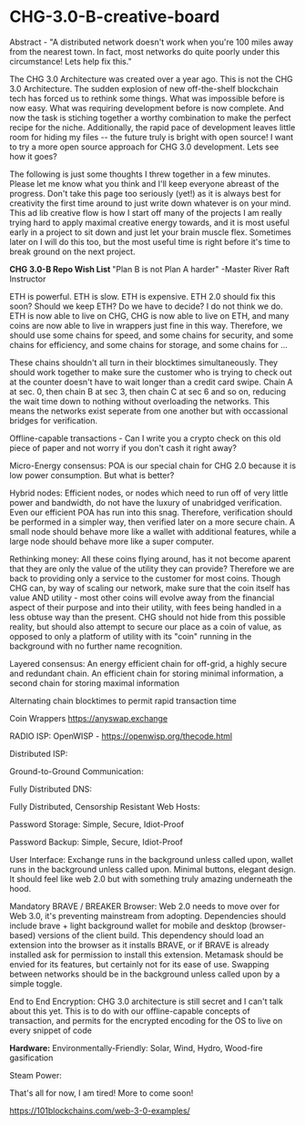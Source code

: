 # CHG-3.0-B-creative-board

Abstract - "A distributed network doesn't work when you're 100 miles away from the nearest town.  In fact, most networks do quite poorly under this circumstance!  Lets help fix this."

The CHG 3.0 Architecture was created over a year ago.  This is not the CHG 3.0 Architecture.  The sudden explosion of new off-the-shelf blockchain tech has forced us to rethink some things.  What was impossible before is now easy.  What was requiring development before is now complete.  And now the task is stiching together a worthy combination to make the perfect recipe for the niche.  Additionally, the rapid pace of development leaves little room for hiding my files -- the future truly is bright with open source!  I want to try a more open source approach for CHG 3.0 development.  Lets see how it goes?

The following is just some thoughts I threw together in a few minutes.  Please let me know what you think and I'll keep everyone abreast of the progress.  Don't take this page too seriously (yet!) as it is always best for creativity the first time around to just write down whatever is on your mind.  This ad lib creative flow is how I start off many of the projects I am really trying hard to apply maximal creative energy towards, and it is most useful early in a project to sit down and just let your brain muscle flex.  Sometimes later on I will do this too, but the most useful time is right before it's time to break ground on the next project.

<B>CHG 3.0-B Repo Wish List </B> "Plan B is not Plan A harder" -Master River Raft Instructor

ETH is powerful.  ETH is slow.  ETH is expensive.  ETH 2.0 should fix this soon?  Should we keep ETH?  Do we have to decide?  I do not think we do.  ETH is now able to live on CHG, CHG is now able to live on ETH, and many coins are now able to live in wrappers just fine in this way.  Therefore, we should use some chains for speed, and some chains for security, and some chains for efficiency, and some chains for storage, and some chains for ...

These chains shouldn't all turn in their blocktimes simultaneously.  They should work together to make sure the customer who is trying to check out at the counter doesn't have to wait longer than a credit card swipe.  Chain A at sec. 0, then chain B at sec 3, then chain C at sec 6 and so on, reducing the wait time down to nothing without overloading the networks.  This means the networks exist seperate from one another but with occassional bridges for verification.

Offline-capable transactions - Can I write you a crypto check on this old piece of paper and not worry if you don't cash it right away?

Micro-Energy consensus: POA is our special chain for CHG 2.0 because it is low power consumption.  But what is better?

Hybrid nodes:  Efficient nodes, or nodes which need to run off of very little power and bandwidth, do not have the luxury of unabridged verification.  Even our efficient POA has run into this snag.  Therefore, verification should be performed in a simpler way, then verified later on a more secure chain.  A small node should behave more like a wallet with additional features, while a large node should behave more like a super computer.

Rethinking money: All these coins flying around, has it not become aparent that they are only the value of the utility they can provide?  Therefore we are back to providing only a service to the customer for most coins.  Though CHG can, by way of scaling our network, make sure that the coin itself has value AND utility - most other coins will evolve away from the financial aspect of their purpose and into their utility, with fees being handled in a less obtuse way than the present.  CHG should not hide from this possible reality, but should also attempt to secure our place as a coin of value, as opposed to only a platform of utility with its "coin" running in the background with no further name recognition.

Layered consensus: An energy efficient chain for off-grid, a highly secure and redundant chain.  An efficient chain for storing minimal information, a second chain for storing maximal information

Alternating chain blocktimes to permit rapid transaction time

Coin Wrappers
https://anyswap.exchange

RADIO ISP:
OpenWISP - https://openwisp.org/thecode.html

Distributed ISP:

Ground-to-Ground Communication:

Fully Distributed DNS:

Fully Distributed, Censorship Resistant Web Hosts:

Password Storage: Simple, Secure, Idiot-Proof

Password Backup: Simple, Secure, Idiot-Proof

User Interface:
Exchange runs in the background unless called upon, wallet runs in the background unless called upon.  Minimal buttons, elegant design.  It should feel like web 2.0 but with something truly amazing underneath the hood. 

Mandatory BRAVE / BREAKER Browser: Web 2.0 needs to move over for Web 3.0, it's preventing mainstream from adopting.  Dependencies should include brave + light background wallet for mobile and desktop (browser-based) versions of the client build.  This dependency should load an extension into the browser as it installs BRAVE, or if BRAVE is already installed ask for permission to install this extension.  Metamask should be envied for its features, but certainly not for its ease of use.  Swapping between networks should be in the background unless called upon by a simple toggle.

End to End Encryption:  CHG 3.0 architecture is still secret and I can't talk about this yet.  This is to do with our offline-capable concepts of transaction, and permits for the encrypted encoding for the OS to live on every snippet of code

<b>Hardware:</B>
Environmentally-Friendly:
Solar, Wind, Hydro, Wood-fire gasification

Steam Power:

That's all for now, I am tired!  More to come soon!


https://101blockchains.com/web-3-0-examples/


